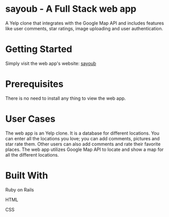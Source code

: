 # sayoub - A Full Stack web app
A Yelp clone that integrates with the Google Map API and includes features like user comments, star ratings, image uploading and user authentication.

# Getting Started
Simply visit the web app's website: [sayoub](http://sayoub-samy-ayoub.herokuapp.com/)

# Prerequisites
There is no need to install any thing to view the web app.

# User Cases
The web app is an Yelp clone. It is a database for different locations. You can enter all the locations you love; you can add comments, pictures and star rate them. Other users can also add comments and rate their favorite places. The web app utilizes Google Map API to locate and show a map for all the different locations.

# Built With
Ruby on Rails

HTML

CSS
